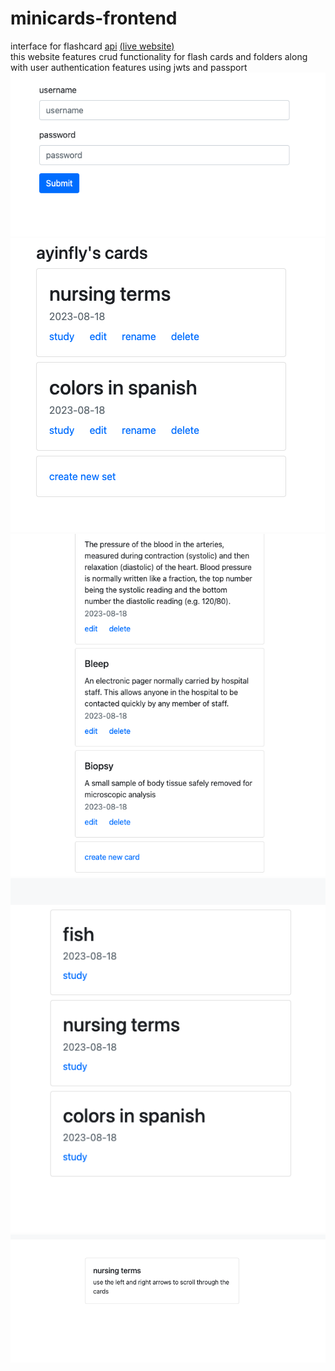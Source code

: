 # minicards-frontend
interface for flashcard [api](https://github.com/ayinfly/minicards-api)
[(live website)](https://ayinfly.github.io/minicards-frontend/#)  
this website features crud functionality for flash cards and folders along with user authentication features using jwts and passport  
![img](ss1.png)
![img](ss2.png)
![img](ss3.png)
![img](ss4.png)
![img](ss5.png)